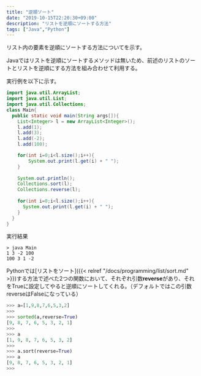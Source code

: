 ```yaml
---
title: "逆順ソート"
date: "2019-10-15T22:20:30+09:00"
description: "リストを逆順にソートする方法"
tags: ["Java","Python"]
---
```


リスト内の要素を逆順にソートする方法についてを示す。

<div class="note_content_by_programming_language" id="note_content_Java">

Javaではリストを逆順にソートするメソッドは無いため、前述のリストのソートとリストを逆順にする方法を組み合わせて利用する。  

実行例を以下に示す。  

```java
import java.util.ArrayList;
import java.util.List;
import java.util.Collections;
class Main{
  public static void main(String args[]){
    List<Integer> l = new ArrayList<Integer>();
    l.add(1);
    l.add(3);
    l.add(-2);
    l.add(100);

    for(int i=0;i<l.size();i++){
        System.out.print(l.get(i) + " ");
    }
    
    System.out.println();
    Collections.sort(l);    
    Collections.reverse(l);
    
    for(int i=0;i<l.size();i++){
      System.out.print(l.get(i) + " ");
    }
  }
}
```

実行結果
```
> java Main
1 3 -2 100
100 3 1 -2
```

</div>
<div class="note_content_by_programming_language" id="note_content_Python">

Pythonでは[リストをソート]({{< relref "/docs/programming/list/sort.md" >}})する方法で述べた2つの関数において、それぞれ引数**reverse**があり、それをTrueに設定してやると逆順にソートしてくれる。（デフォルトではこの引数reverseはFalseになっている）  

```python
>>> a=[1,9,8,7,6,5,3,2]
>>> 
>>> sorted(a,reverse=True)
[9, 8, 7, 6, 5, 3, 2, 1]
>>> 
>>> a
[1, 9, 8, 7, 6, 5, 3, 2]
>>>
>>> a.sort(reverse=True) 
>>> a
[9, 8, 7, 6, 5, 3, 2, 1]
>>>
```

</div>

